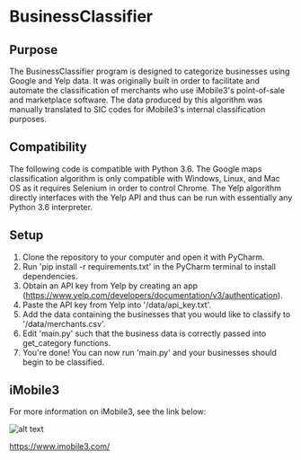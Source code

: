 # BusinessClassifier


## Purpose

The BusinessClassifier program is designed to categorize businesses using Google and Yelp data. It was originally built in order to facilitate and automate the classification of merchants who use iMobile3's point-of-sale and marketplace software. The data produced by this algorithm was manually translated to SIC codes for iMobile3's internal classification purposes.

## Compatibility

The following code is compatible with Python 3.6. The Google maps classification algorithm is only compatible with Windows, Linux, and Mac OS as it requires Selenium in order to control Chrome. The Yelp algorithm directly interfaces with the Yelp API and thus can be run with essentially any Python 3.6 interpreter.

## Setup

1. Clone the repository to your computer and open it with PyCharm.
2. Run 'pip install -r requirements.txt' in the PyCharm terminal to install dependencies.
3. Obtain an API key from Yelp by creating an app (https://www.yelp.com/developers/documentation/v3/authentication).
4. Paste the API key from Yelp into '/data/api_key.txt'.
5. Add the data containing the businesses that you would like to classify to '/data/merchants.csv'.
6. Edit 'main.py' such that the business data is correctly passed into get_category functions.
7. You're done! You can now run 'main.py' and your businesses should begin to be classified.

## iMobile3

For more information on iMobile3, see the link below:

![alt text](https://www.imobile3.com/wp-content/uploads/2015/05/nav-logo-imobile3-dark-2x.png.pagespeed.ce.xYqpQD5-kC.png)

https://www.imobile3.com/
